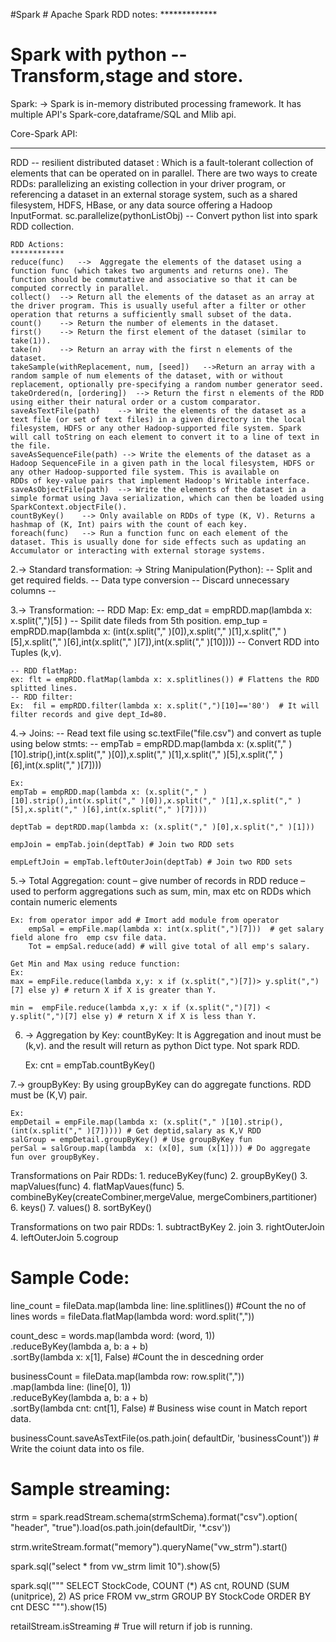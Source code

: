 #Spark 
                        # Apache Spark RDD notes:
                        *************
# Spark with python -- Transform,stage and store.

Spark:
    -> Spark is in-memory distributed processing framework.
    It has multiple API's Spark-core,dataframe/SQL and Mlib api.

Core-Spark API:
**************

   RDD -- resilient distributed dataset :
        Which is a fault-tolerant collection of elements that can be operated on in parallel. There are two ways to create RDDs: parallelizing an existing collection in your driver program, or referencing a dataset in an external storage system, such as a shared filesystem, HDFS, HBase, or any data source offering a Hadoop InputFormat.
    sc.parallelize(pythonListObj) -- Convert python list into spark RDD collection.


    RDD Actions:
    ************
    reduce(func)   -->	Aggregate the elements of the dataset using a function func (which takes two arguments and returns one). The function should be commutative and associative so that it can be computed correctly in parallel.
    collect()  --> Return all the elements of the dataset as an array at the driver program. This is usually useful after a filter or other operation that returns a sufficiently small subset of the data.
    count()	   --> Return the number of elements in the dataset.
    first()	   --> Return the first element of the dataset (similar to take(1)).
    take(n)	   --> Return an array with the first n elements of the dataset.
    takeSample(withReplacement, num, [seed])   -->Return an array with a random sample of num elements of the dataset, with or without replacement, optionally pre-specifying a random number generator seed.
    takeOrdered(n, [ordering])  --> Return the first n elements of the RDD using either their natural order or a custom comparator.
    saveAsTextFile(path)    --> Write the elements of the dataset as a text file (or set of text files) in a given directory in the local filesystem, HDFS or any other Hadoop-supported file system. Spark                            will call toString on each element to convert it to a line of text in the file.
    saveAsSequenceFile(path) --> Write the elements of the dataset as a Hadoop SequenceFile in a given path in the local filesystem, HDFS or any other Hadoop-supported file system. This is available on                             RDDs of key-value pairs that implement Hadoop's Writable interface.
    saveAsObjectFile(path)  --> Write the elements of the dataset in a simple format using Java serialization, which can then be loaded using SparkContext.objectFile().
    countByKey()    --> Only available on RDDs of type (K, V). Returns a hashmap of (K, Int) pairs with the count of each key.
    foreach(func)   --> Run a function func on each element of the dataset. This is usually done for side effects such as updating an Accumulator or interacting with external storage systems.

2.-> Standard transformation:
    -> String Manipulation(Python):
        -- Split and get required fields.
        -- Data type conversion
        -- Discard unnecessary columns
        --

 3.-> Transformation:
    -- RDD Map:
    Ex: emp_dat = empRDD.map(lambda x: x.split(",")[5] )  -- Spilit date fileds from 5th position.
    emp_tup = empRDD.map(lambda x: (int(x.split("," )[0]),x.split("," )[1],x.split("," )[5],x.split("," )[6],int(x.split("," )[7]),int(x.split("," )[10]))) -- Convert RDD into Tuples (k,v).

    -- RDD flatMap:
    ex: flt = empRDD.flatMap(lambda x: x.splitlines()) # Flattens the RDD splitted lines.
    -- RDD filter:
    Ex:  fil = empRDD.filter(lambda x: x.split(",")[10]=='80')  # It will filter records and give dept_Id=80.

4.-> Joins:
    -- Read text file using sc.textFile("file.csv") and convert as tuple using below stmts:
    -- empTab = empRDD.map(lambda x: (x.split("," )[10].strip(),int(x.split("," )[0]),x.split("," )[1],x.split("," )[5],x.split("," )[6],int(x.split("," )[7])))

    Ex:
    empTab = empRDD.map(lambda x: (x.split("," )[10].strip(),int(x.split("," )[0]),x.split("," )[1],x.split("," )[5],x.split("," )[6],int(x.split("," )[7])))

    deptTab = deptRDD.map(lambda x: (x.split("," )[0],x.split("," )[1]))

    empJoin = empTab.join(deptTab) # Join two RDD sets

    empLeftJoin = empTab.leftOuterJoin(deptTab) # Join two RDD sets

5.-> Total Aggregation:
    count – give number of records in RDD
    reduce – used to perform aggregations such as sum, min, max etc on RDDs which contain numeric elements

    Ex: from operator impor add # Imort add module from operator
        empSal = empFile.map(lambda x: int(x.split(",")[7]))  # get salary field alone fro  emp csv file data.
        Tot = empSal.reduce(add) # will give total of all emp's salary.

    Get Min and Max using reduce function:
    Ex:
    max = empFile.reduce(lambda x,y: x if (x.split(",")[7])> y.split(",")[7] else y) # return X if X is greater than Y.

    min =  empFile.reduce(lambda x,y: x if (x.split(",")[7]) < y.split(",")[7] else y) # return X if X is less than Y.

6. -> Aggregation by Key:
    countByKey:
        It is Aggregation and inout must be (k,v). and the result will return as python Dict type. Not spark RDD.

    Ex: cnt = empTab.countByKey()

7.->  groupByKey:
    By using groupByKey can do aggregate functions. RDD must be (K,V) pair.

    Ex:
    empDetail = empFile.map(lambda x: (x.split("," )[10].strip(),(int(x.split("," )[7])))) # Get deptid,salary as K,V RDD
    salGroup = empDetail.groupByKey() # Use groupByKey fun
    perSal = salGroup.map(lambda  x: (x[0], sum (x[1]))) # Do aggregate fun over groupByKey.

Transformations on Pair RDDs:
    1. reduceByKey(func)
    2. groupByKey()
    3. mapValues(func)
    4. flatMapVaues(func)
    5. combineByKey(createCombiner,mergeValue, mergeCombiners,partitioner)
    6. keys()
    7. values()
    8. sortByKey()

Transformations on two pair RDDs:
    1. subtractByKey
    2. join
    3. rightOuterJoin
    4. leftOuterJoin
    5.cogroup

# Sample Code:
line_count = fileData.map(lambda line: line.splitlines())   #Count the no of lines
words = fileData.flatMap(lambda word: word.split(","))

count_desc = words.map(lambda word: (word, 1)) \
                  .reduceByKey(lambda a, b:  a + b) \
                  .sortBy(lambda x: x[1], False)    #Count the in descedning order

businessCount = fileData.map(lambda row: row.split(",")) \
                        .map(lambda line: (line[0], 1)) \
                        .reduceByKey(lambda a, b: a + b) \
                        .sortBy(lambda cnt: cnt[1], False)  # Business wise count in Match report data.

businessCount.saveAsTextFile(os.path.join(
    defaultDir, 'businessCount'))   # Write the coiunt data into os file.

# Sample streaming:

strm = spark.readStream.schema(strmSchema).format("csv").option(
        "header", "true").load(os.path.join(defaultDir, '*.csv'))

strm.writeStream.format("memory").queryName("vw_strm").start()

spark.sql("select * from vw_strm limit 10").show(5)

spark.sql("""
            SELECT StockCode, COUNT (*) AS cnt, ROUND (SUM (unitprice), 2) AS price
            FROM vw_strm
        GROUP BY StockCode
        ORDER BY cnt DESC """).show(15)

retailStream.isStreaming    # True will return if job is running.
